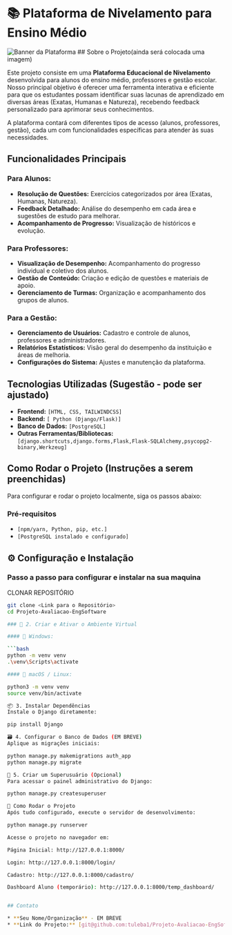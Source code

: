 # 📚 Plataforma de Nivelamento para Ensino Médio

![Banner da Plataforma](link_para_imagem_do_projeto.png) ## Sobre o Projeto(ainda será colocada uma imagem)

Este projeto consiste em uma **Plataforma Educacional de Nivelamento** desenvolvida para alunos do ensino médio, professores e gestão escolar. Nosso principal objetivo é oferecer uma ferramenta interativa e eficiente para que os estudantes possam identificar suas lacunas de aprendizado em diversas áreas (Exatas, Humanas e Natureza), recebendo feedback personalizado para aprimorar seus conhecimentos.

A plataforma contará com diferentes tipos de acesso (alunos, professores, gestão), cada um com funcionalidades específicas para atender às suas necessidades.

## Funcionalidades Principais

### Para Alunos:
* **Resolução de Questões:** Exercícios categorizados por área (Exatas, Humanas, Natureza).
* **Feedback Detalhado:** Análise do desempenho em cada área e sugestões de estudo para melhorar.
* **Acompanhamento de Progresso:** Visualização de históricos e evolução.

### Para Professores:
* **Visualização de Desempenho:** Acompanhamento do progresso individual e coletivo dos alunos.
* **Gestão de Conteúdo:** Criação e edição de questões e materiais de apoio.
* **Gerenciamento de Turmas:** Organização e acompanhamento dos grupos de alunos.

### Para a Gestão:
* **Gerenciamento de Usuários:** Cadastro e controle de alunos, professores e administradores.
* **Relatórios Estatísticos:** Visão geral do desempenho da instituição e áreas de melhoria.
* **Configurações do Sistema:** Ajustes e manutenção da plataforma.

## Tecnologias Utilizadas (Sugestão - pode ser ajustado)

* **Frontend:** `[HTML, CSS, TAILWINDCSS]`
* **Backend:** `[ Python (Django/Flask)]`
* **Banco de Dados:** `[PostgreSQL]`
* **Outras Ferramentas/Bibliotecas:** `[django.shortcuts,django.forms,Flask,Flask-SQLAlchemy,psycopg2-binary,Werkzeug]`

## Como Rodar o Projeto (Instruções a serem preenchidas)

Para configurar e rodar o projeto localmente, siga os passos abaixo:

### Pré-requisitos
* `[npm/yarn, Python, pip, etc.]`
* `[PostgreSQL instalado e configurado]`

## ⚙️ Configuração e Instalação

###  Passo a passo para configurar e instalar na sua maquina



CLONAR REPOSITÓRIO
```bash
git clone <Link para o Repositório>
cd Projeto-Avaliacao-EngSoftware

### 🧱 2. Criar e Ativar o Ambiente Virtual

#### 🔹 Windows:

```bash
python -m venv venv
.\venv\Scripts\activate

#### 🔸 macOS / Linux:

python3 -m venv venv
source venv/bin/activate

📦 3. Instalar Dependências
Instale o Django diretamente:

pip install Django

🗃️ 4. Configurar o Banco de Dados (EM BREVE)
Aplique as migrações iniciais:

python manage.py makemigrations auth_app
python manage.py migrate

👤 5. Criar um Superusuário (Opcional)
Para acessar o painel administrativo do Django:

python manage.py createsuperuser

🚀 Como Rodar o Projeto
Após tudo configurado, execute o servidor de desenvolvimento:

python manage.py runserver

Acesse o projeto no navegador em:

Página Inicial: http://127.0.0.1:8000/

Login: http://127.0.0.1:8000/login/

Cadastro: http://127.0.0.1:8000/cadastro/

Dashboard Aluno (temporário): http://127.0.0.1:8000/temp_dashboard/


## Contato

* **Seu Nome/Organização** - EM BREVE
* **Link do Projeto:** [git@github.com:tuleba1/Projeto-Avaliacao-EngSoftware.git]
